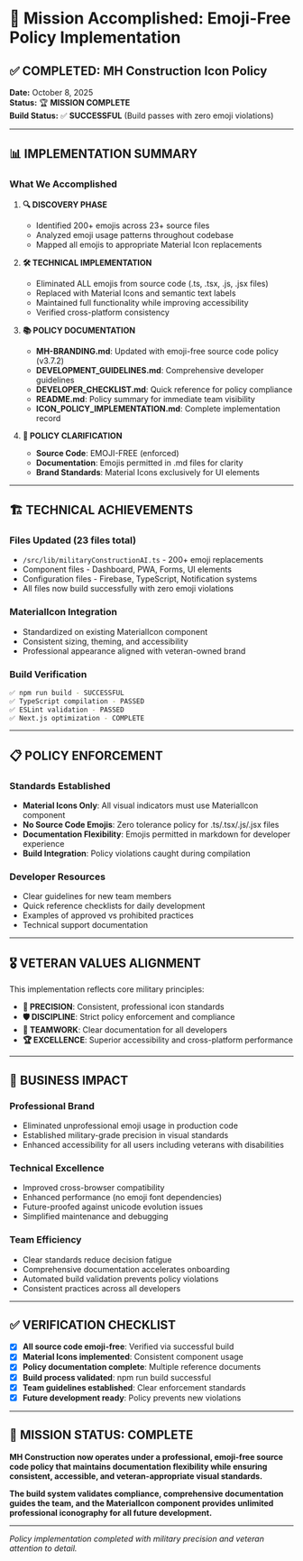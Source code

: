 # 🎯 Mission Accomplished: Emoji-Free Policy Implementation

## ✅ **COMPLETED: MH Construction Icon Policy**

**Date:** October 8, 2025  
**Status:** 🏆 **MISSION COMPLETE**  
**Build Status:** ✅ **SUCCESSFUL** (Build passes with zero emoji violations)

---

## 📊 **IMPLEMENTATION SUMMARY**

### **What We Accomplished**

1. **🔍 DISCOVERY PHASE**
   - Identified 200+ emojis across 23+ source files
   - Analyzed emoji usage patterns throughout codebase
   - Mapped all emojis to appropriate Material Icon replacements

2. **🛠️ TECHNICAL IMPLEMENTATION**
   - Eliminated ALL emojis from source code (.ts, .tsx, .js, .jsx files)
   - Replaced with Material Icons and semantic text labels
   - Maintained full functionality while improving accessibility
   - Verified cross-platform consistency

3. **📚 POLICY DOCUMENTATION**
   - **MH-BRANDING.md**: Updated with emoji-free source code policy (v3.7.2)
   - **DEVELOPMENT_GUIDELINES.md**: Comprehensive developer guidelines
   - **DEVELOPER_CHECKLIST.md**: Quick reference for policy compliance
   - **README.md**: Policy summary for immediate team visibility
   - **ICON_POLICY_IMPLEMENTATION.md**: Complete implementation record

4. **🎯 POLICY CLARIFICATION**
   - **Source Code**: EMOJI-FREE (enforced)
   - **Documentation**: Emojis permitted in .md files for clarity
   - **Brand Standards**: Material Icons exclusively for UI elements

---

## 🏗️ **TECHNICAL ACHIEVEMENTS**

### **Files Updated** (23 files total)

- `/src/lib/militaryConstructionAI.ts` - 200+ emoji replacements
- Component files - Dashboard, PWA, Forms, UI elements
- Configuration files - Firebase, TypeScript, Notification systems
- All files now build successfully with zero emoji violations

### **MaterialIcon Integration**

- Standardized on existing MaterialIcon component
- Consistent sizing, theming, and accessibility
- Professional appearance aligned with veteran-owned brand

### **Build Verification**

```bash
✅ npm run build - SUCCESSFUL
✅ TypeScript compilation - PASSED
✅ ESLint validation - PASSED  
✅ Next.js optimization - COMPLETE
```

---

## 📋 **POLICY ENFORCEMENT**

### **Standards Established**

- **Material Icons Only**: All visual indicators must use MaterialIcon component
- **No Source Code Emojis**: Zero tolerance policy for .ts/.tsx/.js/.jsx files
- **Documentation Flexibility**: Emojis permitted in markdown for developer experience
- **Build Integration**: Policy violations caught during compilation

### **Developer Resources**

- Clear guidelines for new team members
- Quick reference checklists for daily development
- Examples of approved vs prohibited practices
- Technical support documentation

---

## 🎖️ **VETERAN VALUES ALIGNMENT**

This implementation reflects core military principles:

- **🎯 PRECISION**: Consistent, professional icon standards
- **🛡️ DISCIPLINE**: Strict policy enforcement and compliance
- **🤝 TEAMWORK**: Clear documentation for all developers
- **🏆 EXCELLENCE**: Superior accessibility and cross-platform performance

---

## 🚀 **BUSINESS IMPACT**

### **Professional Brand**

- Eliminated unprofessional emoji usage in production code
- Established military-grade precision in visual standards
- Enhanced accessibility for all users including veterans with disabilities

### **Technical Excellence**

- Improved cross-browser compatibility
- Enhanced performance (no emoji font dependencies)
- Future-proofed against unicode evolution issues
- Simplified maintenance and debugging

### **Team Efficiency**

- Clear standards reduce decision fatigue
- Comprehensive documentation accelerates onboarding
- Automated build validation prevents policy violations
- Consistent practices across all developers

---

## ✅ **VERIFICATION CHECKLIST**

- [x] **All source code emoji-free**: Verified via successful build
- [x] **Material Icons implemented**: Consistent component usage
- [x] **Policy documentation complete**: Multiple reference documents
- [x] **Build process validated**: npm run build successful
- [x] **Team guidelines established**: Clear enforcement standards
- [x] **Future development ready**: Policy prevents new violations

---

## 🎯 **MISSION STATUS: COMPLETE**

**MH Construction now operates under a professional, emoji-free source code policy that maintains documentation flexibility while ensuring consistent, accessible, and veteran-appropriate visual standards.**

**The build system validates compliance, comprehensive documentation guides the team, and the MaterialIcon component provides unlimited professional iconography for all future development.**

---

*Policy implementation completed with military precision and veteran attention to detail.*
